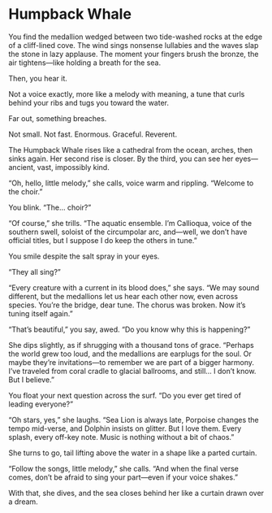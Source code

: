 # Humpback Whale

You find the medallion wedged between two tide-washed rocks at the edge of a cliff-lined cove. The wind sings nonsense lullabies and the waves slap the stone in lazy applause. The moment your fingers brush the bronze, the air tightens—like holding a breath for the sea.

Then, you hear it.

Not a voice exactly, more like a melody with meaning, a tune that curls behind your ribs and tugs you toward the water.

Far out, something breaches.

Not small. Not fast. Enormous. Graceful. Reverent.

The Humpback Whale rises like a cathedral from the ocean, arches, then sinks again. Her second rise is closer. By the third, you can see her eyes—ancient, vast, impossibly kind.

“Oh, hello, little melody,” she calls, voice warm and rippling. “Welcome to the choir.”

You blink. “The… choir?”

“Of course,” she trills. “The aquatic ensemble. I’m Callioqua, voice of the southern swell, soloist of the circumpolar arc, and—well, we don’t have official titles, but I suppose I do keep the others in tune.”

You smile despite the salt spray in your eyes.

“They all sing?”

“Every creature with a current in its blood does,” she says. “We may sound different, but the medallions let us hear each other now, even across species. You’re the bridge, dear tune. The chorus was broken. Now it’s tuning itself again.”

“That’s beautiful,” you say, awed. “Do you know why this is happening?”

She dips slightly, as if shrugging with a thousand tons of grace. “Perhaps the world grew too loud, and the medallions are earplugs for the soul. Or maybe they’re invitations—to remember we are part of a bigger harmony. I’ve traveled from coral cradle to glacial ballrooms, and still… I don’t know. But I believe.”

You float your next question across the surf. “Do you ever get tired of leading everyone?”

“Oh stars, yes,” she laughs. “Sea Lion is always late, Porpoise changes the tempo mid-verse, and Dolphin insists on glitter. But I love them. Every splash, every off-key note. Music is nothing without a bit of chaos.”

She turns to go, tail lifting above the water in a shape like a parted curtain.

“Follow the songs, little melody,” she calls. “And when the final verse comes, don’t be afraid to sing your part—even if your voice shakes.”

With that, she dives, and the sea closes behind her like a curtain drawn over a dream.